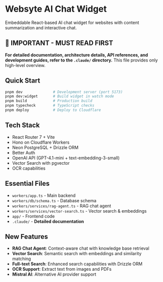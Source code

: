 # Websyte AI Chat Widget

Embeddable React-based AI chat widget for websites with content summarization and interactive chat.

## 🚨 IMPORTANT - MUST READ FIRST
**For detailed documentation, architecture details, API references, and development guides, refer to the `.claude/` directory.** This file provides only high-level overview.

## Quick Start
```bash
pnpm dev              # Development server (port 5173)
pnpm dev:widget       # Build widget in watch mode
pnpm build            # Production build
pnpm typecheck        # TypeScript checks
pnpm deploy           # Deploy to Cloudflare
```

## Tech Stack
- React Router 7 + Vite
- Hono on Cloudflare Workers
- Neon PostgreSQL + Drizzle ORM
- Better Auth
- OpenAI API (GPT-4.1-mini + text-embedding-3-small)
- Vector Search with pgvector
- OCR capabilities

## Essential Files
- `workers/app.ts` - Main backend
- `workers/db/schema.ts` - Database schema
- `workers/services/rag-agent.ts` - RAG chat agent
- `workers/services/vector-search.ts` - Vector search & embeddings
- `app/` - Frontend code
- `.claude/` - **Detailed documentation**

## New Features
- **RAG Chat Agent**: Context-aware chat with knowledge base retrieval
- **Vector Search**: Semantic search with embeddings and similarity matching
- **Full-text Search**: Enhanced search capabilities with Drizzle ORM
- **OCR Support**: Extract text from images and PDFs
- **Mistral AI**: Alternative AI provider support